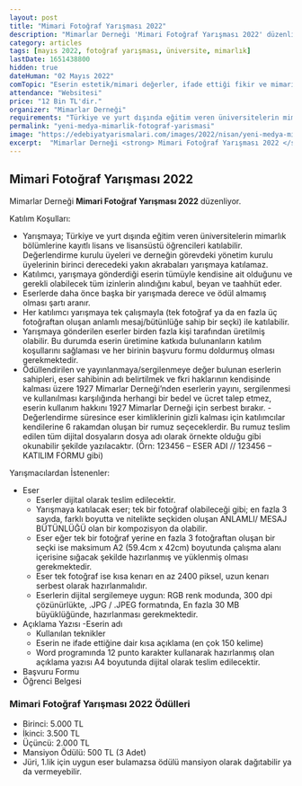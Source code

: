 ```yaml
---
layout: post
title: "Mimari Fotoğraf Yarışması 2022"
description: "Mimarlar Derneği 'Mimari Fotoğraf Yarışması 2022' düzenliyor."
category: articles
tags: [mayıs 2022, fotoğraf yarışması, üniversite, mimarlık]
lastDate: 1651438800
hidden: true
dateHuman: "02 Mayıs 2022"
comTopic: "Eserin estetik/mimari değerler, ifade ettiği fikir ve mimari ifadenin sınırlarının araştırıldığı bütünlüğü her türlü içerik ve teknik sorgulama ile yeniden düşünmeye davet ediyor."
attendance: "Websitesi"
price: "12 Bin TL'dir."
organizer: "Mimarlar Derneği"
requirements: "Türkiye ve yurt dışında eğitim veren üniversitelerin mimarlık bölümlerine kayıtlı lisans ve lisansüstü öğrencileri katılabilir."
permalink: "yeni-medya-mimarlik-fotograf-yarismasi"
image: "https://edebiyatyarismalari.com/images/2022/nisan/yeni-medya-mimarlik-fotograf-yarismasi.jpg"
excerpt:  "Mimarlar Derneği <strong> Mimari Fotoğraf Yarışması 2022 </strong> düzenliyor."
---
```


## Mimari Fotoğraf Yarışması 2022
Mimarlar Derneği **Mimari Fotoğraf Yarışması 2022** düzenliyor.

Katılım Koşulları:
- Yarışmaya; Türkiye ve yurt dışında eğitim veren üniversitelerin mimarlık bölümlerine kayıtlı lisans ve lisansüstü öğrencileri katılabilir. Değerlendirme kurulu üyeleri ve derneğin görevdeki yönetim kurulu üyelerinin birinci derecedeki yakın akrabaları yarışmaya katılamaz.
- Katılımcı, yarışmaya gönderdiği eserin tümüyle kendisine ait olduğunu ve gerekli olabilecek tüm izinlerin alındığını kabul, beyan ve taahhüt eder.
- Eserlerde daha önce başka bir yarışmada derece ve ödül almamış olması şartı aranır.
- Her katılımcı yarışmaya tek çalışmayla (tek fotoğraf ya da en fazla üç fotoğraftan oluşan anlamlı mesaj/bütünlüğe sahip bir seçki) ile katılabilir.
- Yarışmaya gönderilen eserler birden fazla kişi tarafından üretilmiş olabilir. Bu durumda eserin üretimine katkıda bulunanların katılım koşullarını sağlaması ve her birinin başvuru formu doldurmuş olması gerekmektedir.
- Ödüllendirilen ve yayınlanmaya/sergilenmeye değer bulunan eserlerin sahipleri, eser sahibinin adı belirtilmek ve fkri haklarının kendisinde kalması üzere 1927 Mimarlar Derneği’nden eserlerin yayını, sergilenmesi ve kullanılması karşılığında herhangi bir bedel ve ücret talep etmez, eserin kullanım hakkını 1927 Mimarlar Derneği için serbest bırakır.
-Değerlendirme süresince eser kimliklerinin gizli kalması için katılımcılar kendilerine 6 rakamdan oluşan bir rumuz seçeceklerdir. Bu rumuz teslim edilen tüm dijital dosyaların dosya adı olarak örnekte olduğu gibi okunabilir şekilde yazılacaktır. (Örn: 123456 – ESER ADI // 123456 – KATILIM FORMU gibi)


Yarışmacılardan İstenenler:
- Eser
    - Eserler dijital olarak teslim edilecektir.
    - Yarışmaya katılacak eser; tek bir fotoğraf olabileceği gibi; en fazla 3 sayıda, farklı boyutta ve nitelikte seçkiden oluşan ANLAMLI/ MESAJ BÜTÜNLÜĞÜ olan bir kompozisyon da olabilir.
    - Eser eğer tek bir fotoğraf yerine en fazla 3 fotoğraftan oluşan bir seçki ise maksimum A2 (59.4cm x 42cm) boyutunda çalışma alanı içerisine sığacak şekilde hazırlanmış ve yüklenmiş olması gerekmektedir.
    - Eser tek fotoğraf ise kısa kenarı en az 2400 piksel, uzun kenarı serbest olarak hazırlanmalıdır.
    - Eserlerin dijital sergilemeye uygun: RGB renk modunda, 300 dpi çözünürlükte, .JPG / .JPEG formatında, En fazla 30 MB büyüklüğünde, hazırlanması gerekmektedir.
- Açıklama Yazısı
    -Eserin adı
    - Kullanılan teknikler
    - Eserin ne ifade ettiğine dair kısa açıklama (en çok 150 kelime)
    - Word programında 12 punto karakter kullanarak hazırlanmış olan açıklama yazısı A4 boyutunda dijital olarak teslim edilecektir.
- Başvuru Formu
- Öğrenci Belgesi


### Mimari Fotoğraf Yarışması 2022 Ödülleri
- Birinci: 5.000 TL
- İkinci: 3.500 TL
- Üçüncü: 2.000 TL
- Mansiyon Ödülü: 500 TL (3 Adet)
- Jüri, 1.lik için uygun eser bulamazsa ödülü mansiyon olarak dağıtabilir ya da vermeyebilir.